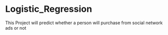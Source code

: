 # Logistic_Regression
This Project will predict whether a person will purchase from social network ads or not 
